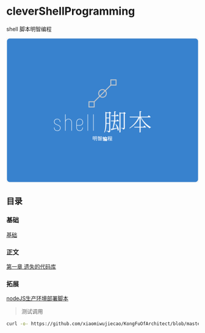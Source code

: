 # cleverShellProgramming

shell 脚本明智编程

![](./img/shell脚本明智编程.png)
## 目录
### 基础
[基础](./tutorail)
### 正文
[第一章 遗失的代码库](./chapter1)
### 拓展
[nodeJS生产环境部署脚本](./nodejs/deploy.sh)

> 测试调用

```bash
curl -o- https://github.com/xiaomiwujiecao/KongFuOfArchitect/blob/master/nodejs/deploy.sh | bash
```
